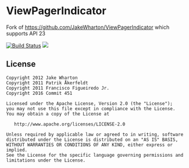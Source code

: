 # ViewPagerIndicator
Fork of https://github.com/JakeWharton/ViewPagerIndicator which supports API 23

[![Build Status](https://travis-ci.org/Commit451/ViewPagerIndicator.svg?branch=master)](https://travis-ci.org/Commit451/ViewPagerIndicator)
[![](https://jitpack.io/v/Commit451/ViewPagerIndicator.svg)](https://jitpack.io/#Commit451/ViewPagerIndicator)

License
--------

    Copyright 2012 Jake Wharton
    Copyright 2011 Patrik Åkerfeldt
    Copyright 2011 Francisco Figueiredo Jr.
    Copyright 2016 Commit 451

    Licensed under the Apache License, Version 2.0 (the "License");
    you may not use this file except in compliance with the License.
    You may obtain a copy of the License at

       http://www.apache.org/licenses/LICENSE-2.0

    Unless required by applicable law or agreed to in writing, software
    distributed under the License is distributed on an "AS IS" BASIS,
    WITHOUT WARRANTIES OR CONDITIONS OF ANY KIND, either express or implied.
    See the License for the specific language governing permissions and
    limitations under the License.
